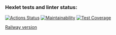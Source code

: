 ### Hexlet tests and linter status:
[![Actions Status](https://github.com/Antesser/python-project-52/workflows/hexlet-check/badge.svg)](https://github.com/Antesser/python-project-52/actions)
[![Maintainability](https://api.codeclimate.com/v1/badges/3a17dc151065814070a1/maintainability)](https://codeclimate.com/github/Antesser/python-project-52/maintainability)
[![Test Coverage](https://api.codeclimate.com/v1/badges/3a17dc151065814070a1/test_coverage)](https://codeclimate.com/github/Antesser/python-project-52/test_coverage)


[Railway version](https://python-project-52-production-87c1.up.railway.app/)